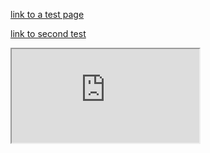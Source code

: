 <style>
  .inner {
    max-width: 1024px !important;
  }
</style>

<script>
  function logEvent(event) {
    console.log(JSON.stringify(event));
  }
</script>

[link to a test page](test/index.md)

[link to second test](test2.md)

<iframe src="https://couponbeard.com/thulium">
